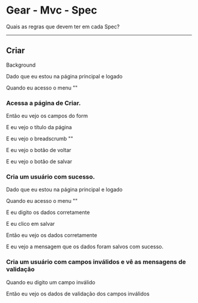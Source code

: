 # Gear - Mvc - Spec 


Quais as regras que devem ter em cada Spec?

---

## Criar

Background

Dado que eu estou na página principal e logado

Quando eu acesso o menu ""


### Acessa a página de Criar.

Então eu vejo os campos do form

E eu vejo o título da página

E eu vejo o breadscrumb ""

E eu vejo o botão de voltar

E eu vejo o botão de salvar


### Cria um usuário com sucesso.

Dado que eu estou na página principal e logado

Quando eu acesso o menu ""

E eu digito os dados corretamente

E eu clico em salvar

Então eu vejo os dados corretamente
 
E eu vejo a mensagem que os dados foram salvos com sucesso.


### Cria um usuário com campos inválidos e vê as mensagens de validação 

Quando eu digito um campo inválido

Então eu vejo os dados de validação dos campos inválidos
